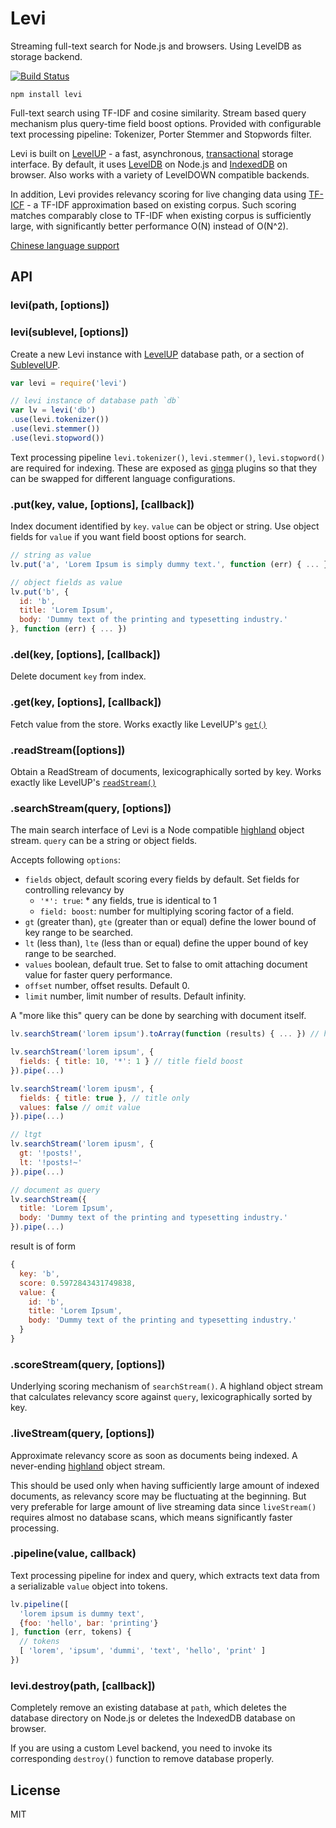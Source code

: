 # Levi

Streaming full-text search for Node.js and browsers. Using LevelDB as storage backend.

[![Build Status](https://travis-ci.org/cshum/levi.svg?branch=master)](https://travis-ci.org/cshum/levi)

```
npm install levi
```

Full-text search using TF-IDF and cosine similarity. 
Stream based query mechanism plus query-time field boost options. 
Provided with configurable text processing pipeline: Tokenizer, Porter Stemmer and Stopwords filter.

Levi is built on [LevelUP](https://github.com/Level/levelup) - a fast, asynchronous, 
[transactional](https://github.com/cshum/level-transactions/) storage interface.
By default, it uses [LevelDB](https://github.com/Level/leveldown) on Node.js and [IndexedDB](https://github.com/maxogden/level.js) on browser. 
Also works with a variety of LevelDOWN compatible backends.

In addition, Levi provides relevancy scoring for live changing data using [TF-ICF](http://cda.ornl.gov/publications/ICMLA06.pdf) - a TF-IDF approximation based on existing corpus.
Such scoring matches comparably close to TF-IDF when existing corpus is sufficiently large,
with significantly better performance O(N) instead of O(N^2).

[Chinese language support](https://github.com/cshum/levi-chinese)

## API

### levi(path, [options])
### levi(sublevel, [options])

Create a new Levi instance with [LevelUP](https://github.com/Level/levelup#ctor) database path,
or a section of [SublevelUP](https://github.com/cshum/sublevelup).

```js
var levi = require('levi')

// levi instance of database path `db`
var lv = levi('db') 
.use(levi.tokenizer())
.use(levi.stemmer())
.use(levi.stopword())

```

Text processing pipeline `levi.tokenizer()`, `levi.stemmer()`, `levi.stopword()` are required for indexing.
These are exposed as [ginga](https://github.com/cshum/ginga) plugins so that they can be swapped for different language configurations.

### .put(key, value, [options], [callback])

Index document identified by `key`. `value` can be object or string.
Use object fields for `value` if you want field boost options for search.

```js
// string as value
lv.put('a', 'Lorem Ipsum is simply dummy text.', function (err) { ... })

// object fields as value
lv.put('b', {
  id: 'b',
  title: 'Lorem Ipsum',
  body: 'Dummy text of the printing and typesetting industry.'
}, function (err) { ... })
```

### .del(key, [options], [callback])
Delete document `key` from index.

### .get(key, [options], [callback])
Fetch value from the store. Works exactly like LevelUP's [`get()`](https://github.com/Level/levelup#get)

### .readStream([options])
Obtain a ReadStream of documents, lexicographically sorted by key.
Works exactly like LevelUP's [`readStream()`](https://github.com/Level/levelup#dbcreatereadstreamoptions)

### .searchStream(query, [options])
The main search interface of Levi is a Node compatible [highland](http://highlandjs.org/) object stream.
`query` can be a string or object fields. 

Accepts following `options`:
* `fields` object, default scoring every fields by default. Set fields for controlling relevancy by
  * `'*': true`: * any fields, true is identical to 1
  * `field: boost`: number for multiplying scoring factor of a field.
* `gt` (greater than), `gte` (greater than or equal) define the lower bound of key range to be searched.
* `lt` (less than), `lte` (less than or equal) define the upper bound of key range to be searched.
* `values` boolean, default true. Set to false to omit attaching document value for faster query performance.
* `offset` number, offset results. Default 0.
* `limit` number, limit number of results. Default infinity.

A "more like this" query can be done by searching with document itself.

```js
lv.searchStream('lorem ipsum').toArray(function (results) { ... }) // highland method

lv.searchStream('lorem ipsum', {
  fields: { title: 10, '*': 1 } // title field boost
}).pipe(...)

lv.searchStream('lorem ipusm', {
  fields: { title: true }, // title only
  values: false // omit value
}).pipe(...)

// ltgt
lv.searchStream('lorem ipusm', {
  gt: '!posts!',
  lt: '!posts!~'
}).pipe(...)

// document as query
lv.searchStream({ 
  title: 'Lorem Ipsum',
  body: 'Dummy text of the printing and typesetting industry.'
}).pipe(...)

```

result is of form

```js
{
  key: 'b',
  score: 0.5972843431749838,
  value: { 
    id: 'b',
    title: 'Lorem Ipsum',
    body: 'Dummy text of the printing and typesetting industry.'
  } 
}
```

### .scoreStream(query, [options])

Underlying scoring mechanism of `searchStream()`. 
A highland object stream that calculates relevancy score against `query`, lexicographically sorted by key.

### .liveStream(query, [options])

Approximate relevancy score as soon as documents being indexed. 
A never-ending [highland](http://highlandjs.org/) object stream.

This should be used only when having sufficiently large amount of indexed documents, as relevancy score may be fluctuating at the beginning.
But very preferable for large amount of live streaming data since `liveStream()` requires almost no database scans, which means significantly faster processing.

### .pipeline(value, callback)

Text processing pipeline for index and query, which extracts text data from a serializable `value` object into tokens.

```js
lv.pipeline([
  'lorem ipsum is dummy text', 
  {foo: 'hello', bar: 'printing'}
], function (err, tokens) {
  // tokens
  [ 'lorem', 'ipsum', 'dummi', 'text', 'hello', 'print' ]
})
```

### levi.destroy(path, [callback])

Completely remove an existing database at `path`, 
which deletes the database directory on Node.js
or deletes the IndexedDB database on browser.

If you are using a custom Level backend, you need to invoke its corresponding `destroy()` function to remove database properly.

## License

MIT
